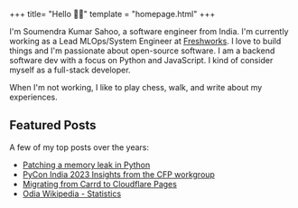 +++
title= "Hello 👋🏼"
template = "homepage.html"
+++

I'm Soumendra Kumar Sahoo, a software engineer from India. I'm currently working as a Lead MLOps/System Engineer at [Freshworks](https://www.freshworks.com/). I love to build things and I'm passionate about open-source software. I am a backend software dev with a focus on Python and JavaScript. I kind of consider myself as a full-stack developer.

When I'm not working, I like to play chess, walk, and write about my experiences.

## Featured Posts
A few of my top posts over the years:

* [Patching a memory leak in Python](@/posts/patching-a-memory-leak.md)
* [PyCon India 2023 Insights from the CFP workgroup](@/posts/pycon-india-2023-insights-from-the-cfp-workgroup.md)
* [Migrating from Carrd to Cloudflare Pages](@/posts/step-by-step-migrating-from-carrd-to-cloudflare-pages.md)
* [Odia Wikipedia - Statistics](@/posts/statistics-about-odia-wikipedia.md)
